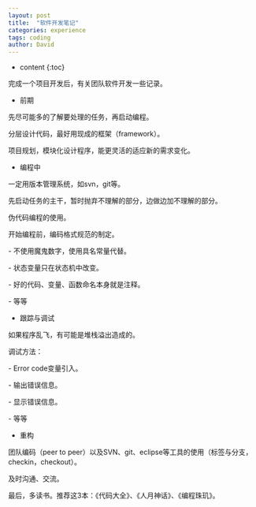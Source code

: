 ```yaml
---
layout: post
title:  "软件开发笔记"
categories: experience
tags: coding
author: David
---
```


* content
{:toc}

完成一个项目开发后，有关团队软件开发一些记录。

* 前期

先尽可能多的了解要处理的任务，再启动编程。

分层设计代码，最好用现成的框架（framework）。

项目规划，模块化设计程序，能更灵活的适应新的需求变化。

* 编程中

一定用版本管理系统，如svn，git等。

先启动任务的主干，暂时抛弃不理解的部分，边做边加不理解的部分。

伪代码编程的使用。

开始编程前，编码格式规范的制定。

\- 不使用魔鬼数字，使用具名常量代替。

\- 状态变量只在状态机中改变。

\- 好的代码、变量、函数命名本身就是注释。

\- 等等

* 跟踪与调试

如果程序乱飞，有可能是堆栈溢出造成的。

调试方法：

\- Error code变量引入。

\- 输出错误信息。

\- 显示错误信息。	

\- 等等

* 重构

团队编码（peer to peer）以及SVN、git、eclipse等工具的使用（标签与分支，checkin，checkout）。

及时沟通、交流。

最后，多读书。推荐这3本：《代码大全》、《人月神话》、《编程珠玑》。